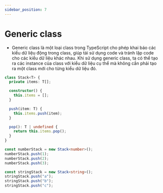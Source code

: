 ```yaml
---
sidebar_position: 7
---
```


# Generic class

- Generic class là một loại class trong TypeScript cho phép khai báo các kiểu dữ liệu động trong class, giúp tái sử dụng code và tránh lặp code cho các kiểu dữ liệu khác nhau. Khi sử dụng generic class, ta có thể tạo ra các instance của class với kiểu dữ liệu cụ thể mà không cần phải tạo ra một class mới cho từng kiểu dữ liệu đó.

```ts
class Stack<T> {
  private items: T[];

  constructor() {
    this.items = [];
  }

  push(item: T) {
    this.items.push(item);
  }

  pop(): T | undefined {
    return this.items.pop();
  }
}

const numberStack = new Stack<number>();
numberStack.push(1);
numberStack.push(2);
numberStack.push(3);

const stringStack = new Stack<string>();
stringStack.push("a");
stringStack.push("b");
stringStack.push("c");
```
